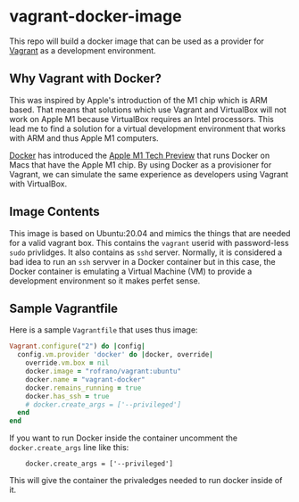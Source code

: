 # vagrant-docker-image

This repo will build a docker image that can be used as a provider for [Vagrant](https://www.vagrantup.com) as a development environment.

## Why Vagrant with Docker?

This was inspired by Apple's introduction of the M1 chip which is ARM based. That means that solutions which use Vagrant and VirtualBox will not work on Apple M1 because VirtualBox requires an Intel processors. This lead me to find a solution for a virtual development environment that works with ARM and thus Apple M1 computers.

[Docker](https://www.docker.com) has introduced the [Apple M1 Tech Preview](https://docs.docker.com/docker-for-mac/apple-m1/) that runs Docker on Macs that have the Apple M1 chip. By using Docker as a provisioner for Vagrant, we can simulate the same experience as developers using Vagrant with VirtualBox.

## Image Contents

This image is based on Ubuntu:20.04 and mimics the things that are needed for a valid vagrant box. This contains the `vagrant` userid with password-less `sudo` privlidges. It also contains as `sshd` server. Normally, it is considered a bad idea to run an `ssh` servver in a Docker container but in this case, the Docker container is emulating a Virtual Machine (VM) to provide a development environment so it makes perfet sense.

## Sample Vagrantfile

Here is a sample `Vagrantfile` that uses thus image:

```ruby
Vagrant.configure("2") do |config|
  config.vm.provider 'docker' do |docker, override|
    override.vm.box = nil
    docker.image = "rofrano/vagrant:ubuntu"
    docker.name = "vagrant-docker"
    docker.remains_running = true
    docker.has_ssh = true
    # docker.create_args = ['--privileged']
  end
end
```

If you want to run Docker inside the container uncomment the `docker.create_args` line like this:

```
    docker.create_args = ['--privileged']
```
This will give the container the privaledges needed to run docker inside of it.

